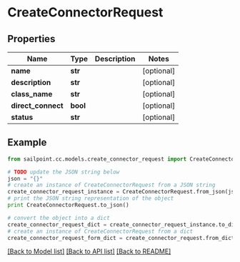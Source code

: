 # CreateConnectorRequest


## Properties
Name | Type | Description | Notes
------------ | ------------- | ------------- | -------------
**name** | **str** |  | [optional] 
**description** | **str** |  | [optional] 
**class_name** | **str** |  | [optional] 
**direct_connect** | **bool** |  | [optional] 
**status** | **str** |  | [optional] 

## Example

```python
from sailpoint.cc.models.create_connector_request import CreateConnectorRequest

# TODO update the JSON string below
json = "{}"
# create an instance of CreateConnectorRequest from a JSON string
create_connector_request_instance = CreateConnectorRequest.from_json(json)
# print the JSON string representation of the object
print CreateConnectorRequest.to_json()

# convert the object into a dict
create_connector_request_dict = create_connector_request_instance.to_dict()
# create an instance of CreateConnectorRequest from a dict
create_connector_request_form_dict = create_connector_request.from_dict(create_connector_request_dict)
```
[[Back to Model list]](../README.md#documentation-for-models) [[Back to API list]](../README.md#documentation-for-api-endpoints) [[Back to README]](../README.md)


